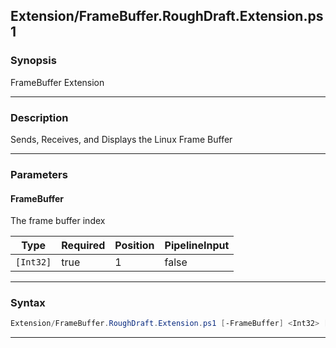 
Extension/FrameBuffer.RoughDraft.Extension.ps1
----------------------------------------------
### Synopsis
FrameBuffer Extension

---
### Description

Sends, Receives, and Displays the Linux Frame Buffer

---
### Parameters
#### **FrameBuffer**

The frame buffer index






|Type     |Required|Position|PipelineInput|
|---------|--------|--------|-------------|
|`[Int32]`|true    |1       |false        |



---
### Syntax
```PowerShell
Extension/FrameBuffer.RoughDraft.Extension.ps1 [-FrameBuffer] <Int32> [<CommonParameters>]
```
---



